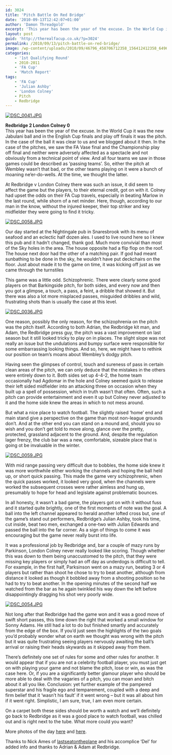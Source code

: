 ```yaml
---
id: 3024
title: 'Pitch Battle On Red Bridge'
date: '2010-09-13T12:42:07+01:00'
author: 'Damon Threadgold'
excerpt: 'This year has been the year of the excuse. In the World Cup it was the new Jabulani ball and in the English Cup finals and play off finals it was the pitch. In the case of the ball it was clear to us and we blogged about it then'
layout: post
guid: 'http://therealfacup.co.uk/?p=3024'
permalink: /2010/09/13/pitch-battle-on-red-bridge/
image: /wp-content/uploads/2010/09/46796_458706712358_156412412358_6496418_5842696_n1-200x133.jpg
categories:
    - '1st Qualifying Round'
    - 2010-2011
    - 'FA Cup'
    - 'Match Report'
tags:
    - 'FA Cup'
    - 'Julian Ashby'
    - 'London Colney'
    - Pitch
    - Redbridge
---
```


[![DSC_0041.JPG](http://lh5.ggpht.com/_3L4_Y2OBz2M/TIwSHvga_lI/AAAAAAAACi0/BWRqRml4qJc/DSC_0041.JPG?imgmax=200)](http://lh5.ggpht.com/_3L4_Y2OBz2M/TIwSHvga_lI/AAAAAAAACi0/BWRqRml4qJc/DSC_0041.JPG?imgmax=640)

**Redbridge 2 London Colney 0**  
This year has been the year of the excuse. In the World Cup it was the new Jabulani ball and in the English Cup finals and play off finals it was the pitch. In the case of the ball it was clear to us and we blogged about it then. In the case of the pitches, we saw the FA Vase final and the Championship play off final and neither were adversely affected as a spectacle and not obviously from a technical point of view. And all four teams we saw in those games could be described as ‘passing teams’. So, either the pitch at Wembley wasn’t that bad, or the other teams playing on it were a bunch of moaning ne’er-do-wells. At the time, we thought the latter.

At Redbridge v London Colney there was such an issue, it did seem to affect the game but the players, to their eternal credit, got on with it. Colney had upset the odds on their FA Cup travels, especially in beating Marlow in the last round, while shorn of a net minder. Here, though, according to our man in the know, without the injured keeper, their top striker and key midfielder they were going to find it tricky.

[![DSC_0058.JPG](http://lh6.ggpht.com/_3L4_Y2OBz2M/TIwS6DyJXSI/AAAAAAAACjg/Gub1x0DXobc/DSC_0058.JPG?imgmax=200)](http://lh6.ggpht.com/_3L4_Y2OBz2M/TIwS6DyJXSI/AAAAAAAACjg/Gub1x0DXobc/DSC_0058.JPG?imgmax=640)

Our day started at the Nightingale pub in Snaresbrook with its menu of seafood and an eclectic half dozen ales. I used to live round here so I knew this pub and it hadn’t changed, thank god. Much more convivial than most of the Sky holes in the area. The house opposite had a flip flop on the roof. The house next door had the other of a matching pair. If god had meant sunbathing to be done in the sky, he wouldn’t have put deckchairs on the floor. Just about made it to the game on time, it was kicking off just as we came through the turnstiles

This game was a little odd. Schizophrenic. There were clearly some good players on that Barkingside pitch, for both sides, and every now and then you got a glimpse, a touch, a pass, a feint, a dribble that showed it. But there was also a lot more misplaced passes, misguided dribbles and wild, frustrating shots than is usually the case at this level.

[![DSC_0036.JPG](http://lh6.ggpht.com/_3L4_Y2OBz2M/TIwR2NZpocI/AAAAAAAACio/O2GKNKktfu0/DSC_0036.JPG?imgmax=200)](http://lh6.ggpht.com/_3L4_Y2OBz2M/TIwR2NZpocI/AAAAAAAACio/O2GKNKktfu0/DSC_0036.JPG?imgmax=640)

One reason, possibly the only reason, for the schizophrenia on the pitch was the pitch itself. According to both Adrian, the Redbridge kit man, and Adam, the Redbridge press guy, the pitch was a vast improvement on last season but it still looked tricky to play on in places. The slight slope was not really an issue but the undulations and bumpy surface were responsible for some embarrassing looking things. And so, here, we might have to rethink our position on team’s moans about Wembley’s dodgy pitch.

Having seen the glimpses of control, touch and sureness of pass in certain clean areas of the pitch, we can only deduce that the mistakes in the others were entirely down to it. Both sides set up 4-4-2, the home team occasionally had Agdomar in the hole and Colney seemed quick to release their left sided midfielder into an attacking three on occasion when they built up a spell of possession, which in truth wasn’t that often. Often, such a pitch can provide entertainment and even it up but Colney never adjusted to it and the home side knew the areas in which to not mess around.

But what a nice place to watch football. The slightly raised ‘home’ end and main stand give a perspective on the game than most non-league grounds don’t. And at the other end you can stand on a mound and, should you so wish and you don’t get told to move along, glance over the pretty, protected, grassland adjacent to the ground. And, despite the regulation lager frenzy, the club bar was a new, comfortable, sizeable place that is going ot be invaluable in the winter.

[![DSC_0059.JPG](http://lh6.ggpht.com/_3L4_Y2OBz2M/TIwS_mhnahI/AAAAAAAACjk/O-0NpWujDEY/DSC_0059.JPG?imgmax=200)](http://lh6.ggpht.com/_3L4_Y2OBz2M/TIwS_mhnahI/AAAAAAAACjk/O-0NpWujDEY/DSC_0059.JPG?imgmax=640)

With mid range passing very difficult due to bobbles, the home side knew it was more worthwhile either working the channels and hoping the ball held up, or short quick passing. This made the game very schizophrenic, when the quick passes worked, it looked very good, when the channels were worked the subsequent crosses were rather aimless and hung up, presumably to hope for head and legislate against problematic bounces.

In all honesty, it wasn’t a bad game, the players got on with it without fuss and it started quite brightly, one of the first moments of note was the goal. A ball into the left channel appeared to herald another lofted cross but, one of the game’s stand out performers, Redbridge’s Julian Ashby, took his time, cut inside, beat two men, exchanged a one-two with Julian Edwards and passed the ball into the far corner. As a sign of things to come it was encouraging but the game never really burst into life.

It was a professional job by Redbridge and, bar a couple of mazy runs by Parkinson, London Colney never really looked like scoring. Though whether this was down to them being unaccustomed to the pitch, that they were missing key players or simply had an off day as underdogs is difficult to tell. For example, in the first half, Parksinson went on a mazy run, beating 3 or 4 players but rather than shoot he chose to try to beat another, although from distance it looked as though it bobbled away from a shooting position so he had to try to beat another. In the opening minutes of the second half we watched from the bar as he again twinkled his way down the left before disappointingly dragging his shot very poorly wide.

[![DSC_0054.JPG](http://lh3.ggpht.com/_3L4_Y2OBz2M/TIwS1N1K8jI/AAAAAAAACjc/0VCt7h9m3m4/DSC_0054.JPG?imgmax=200)](http://lh3.ggpht.com/_3L4_Y2OBz2M/TIwS1N1K8jI/AAAAAAAACjc/0VCt7h9m3m4/DSC_0054.JPG?imgmax=640)

Not long after that Redbridge had the game won and it was a good move of swift short passes, this time down the right that worked a small window for Sonny Adams. He still had a lot to do but finished smartly and accurately from the edge of the box. If you’d just seen the highlights of the two goals you’d probably wonder what on earth we thought was wrong with the pitch but it was quite frustrating seeing players nervously awaiting the ball’s arrival or raising their heads skywards as it skipped away from them.

There’s definitely one set of rules for some and other rules for another. It would appear that if you are not a celebrity football player, you must just get on with playing your game and not blame the pitch, lose or win, as was the case here. Or, if you are a significantly better glamour player who should be more able to deal with the vagaries of a pitch, you can moan and bitch about it all you like. Conclusion: yet further example of the pampered superstar and his fragile ego and temparement, coupled with a deep and firm belief that it ‘wasn’t his fault’ if it went wrong – but it was all about him if it went right. Simplistic, I am sure, true, I am even more certain.

On a carpet both these sides should be worth a watch and we’ll definitely go back to Redbridge as it was a good place to watch football, was chilled out and is right next to the tube. What more could you want?

More photos of the day [here](http://picasaweb.google.com/realfacup/RedbridgeVLondonColney#) and [here](http://www.facebook.com/album.php?aid=257560&id=156412412358&ref=mf).

Thanks to Nick Ames of [lastseatontheplane](http://lastseatontheplane.wordpress.com/) and his accomplice ‘Del’ for added info and thanks to Adrian &amp; Adam at Redbridge.